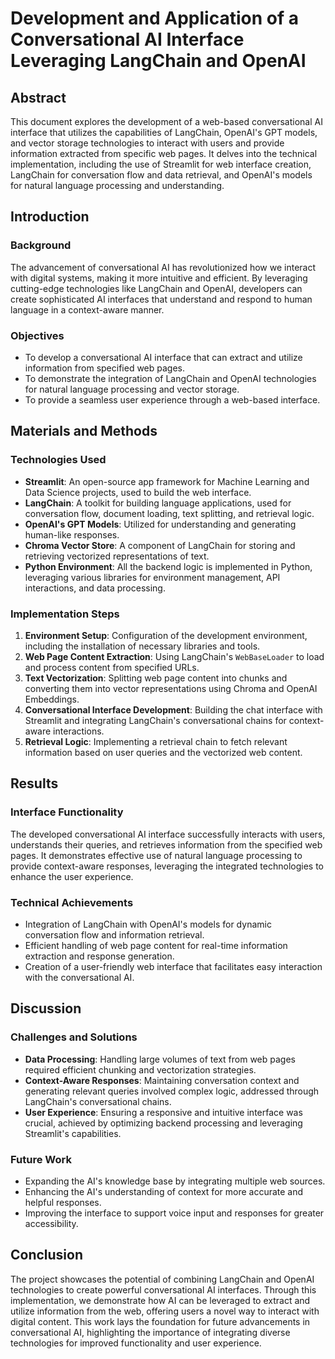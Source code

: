 
# Development and Application of a Conversational AI Interface Leveraging LangChain and OpenAI

## Abstract

This document explores the development of a web-based conversational AI interface that utilizes the capabilities of LangChain, OpenAI's GPT models, and vector storage technologies to interact with users and provide information extracted from specific web pages. It delves into the technical implementation, including the use of Streamlit for web interface creation, LangChain for conversation flow and data retrieval, and OpenAI's models for natural language processing and understanding.

## Introduction

### Background
The advancement of conversational AI has revolutionized how we interact with digital systems, making it more intuitive and efficient. By leveraging cutting-edge technologies like LangChain and OpenAI, developers can create sophisticated AI interfaces that understand and respond to human language in a context-aware manner.

### Objectives
- To develop a conversational AI interface that can extract and utilize information from specified web pages.
- To demonstrate the integration of LangChain and OpenAI technologies for natural language processing and vector storage.
- To provide a seamless user experience through a web-based interface.

## Materials and Methods

### Technologies Used
- **Streamlit**: An open-source app framework for Machine Learning and Data Science projects, used to build the web interface.
- **LangChain**: A toolkit for building language applications, used for conversation flow, document loading, text splitting, and retrieval logic.
- **OpenAI's GPT Models**: Utilized for understanding and generating human-like responses.
- **Chroma Vector Store**: A component of LangChain for storing and retrieving vectorized representations of text.
- **Python Environment**: All the backend logic is implemented in Python, leveraging various libraries for environment management, API interactions, and data processing.

### Implementation Steps
1. **Environment Setup**: Configuration of the development environment, including the installation of necessary libraries and tools.
2. **Web Page Content Extraction**: Using LangChain's `WebBaseLoader` to load and process content from specified URLs.
3. **Text Vectorization**: Splitting web page content into chunks and converting them into vector representations using Chroma and OpenAI Embeddings.
4. **Conversational Interface Development**: Building the chat interface with Streamlit and integrating LangChain's conversational chains for context-aware interactions.
5. **Retrieval Logic**: Implementing a retrieval chain to fetch relevant information based on user queries and the vectorized web content.

## Results

### Interface Functionality
The developed conversational AI interface successfully interacts with users, understands their queries, and retrieves information from the specified web pages. It demonstrates effective use of natural language processing to provide context-aware responses, leveraging the integrated technologies to enhance the user experience.

### Technical Achievements
- Integration of LangChain with OpenAI's models for dynamic conversation flow and information retrieval.
- Efficient handling of web page content for real-time information extraction and response generation.
- Creation of a user-friendly web interface that facilitates easy interaction with the conversational AI.

## Discussion

### Challenges and Solutions
- **Data Processing**: Handling large volumes of text from web pages required efficient chunking and vectorization strategies.
- **Context-Aware Responses**: Maintaining conversation context and generating relevant queries involved complex logic, addressed through LangChain's conversational chains.
- **User Experience**: Ensuring a responsive and intuitive interface was crucial, achieved by optimizing backend processing and leveraging Streamlit's capabilities.

### Future Work
- Expanding the AI's knowledge base by integrating multiple web sources.
- Enhancing the AI's understanding of context for more accurate and helpful responses.
- Improving the interface to support voice input and responses for greater accessibility.

## Conclusion

The project showcases the potential of combining LangChain and OpenAI technologies to create powerful conversational AI interfaces. Through this implementation, we demonstrate how AI can be leveraged to extract and utilize information from the web, offering users a novel way to interact with digital content. This work lays the foundation for future advancements in conversational AI, highlighting the importance of integrating diverse technologies for improved functionality and user experience.
